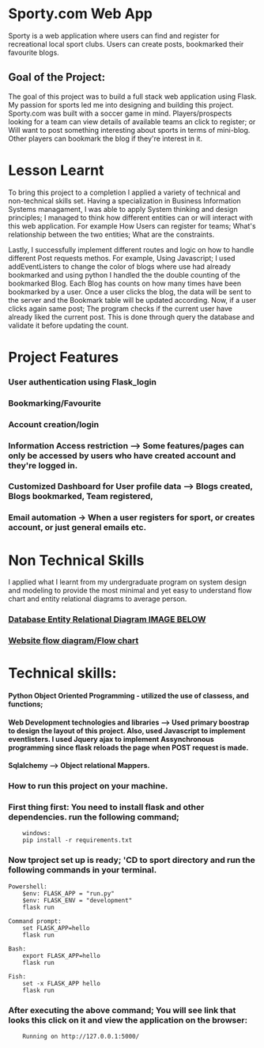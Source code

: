 # Sporty.com Web App
Sporty is a web application where users can find and register for recreational local sport clubs. Users can create posts, bookmarked their favourite blogs. 

## Goal of the Project:
The goal of this project was to build a full stack web application using Flask. My passion for sports led me into designing and building this project. Sporty.com was built with a soccer game in mind. Players/prospects looking for a team can view details of available teams an click to register; or Will want to post something interesting about sports in terms of mini-blog. Other players can bookmark the blog if they're interest in it. 

# Lesson Learnt

To bring this project to a completion I applied a variety of technical and non-technical skills set. Having a specialization in Business Information Systems managament, I was able to apply System thinking and design principles; I managed to think how different entities can or will interact with this web application. For example How Users can register for teams; What's relationship between the two entities; What are the constraints. 

Lastly, I successfully implement different routes and logic on how to handle different Post requests methos. For example, Using Javascript; I used addEventListers to change the color of blogs where use had already bookmarked and using python I handled the the double counting of the bookmarked Blog. Each Blog has counts on how many times have been bookmarked by a user. Once a user clicks the blog, the data will be sent to the server and the Bookmark table will be updated according. Now, if a user clicks again same post; The program checks if the current user  have already liked the current post. This is done through query the database and validate it before updating the count. 

# Project Features
### User authentication using Flask_login
### Bookmarking/Favourite
### Account creation/login
### Information Access restriction --> Some features/pages can only be accessed by users who have created account and they're logged in.
### Customized Dashboard for User profile data --> Blogs created, Blogs bookmarked, Team registered, 
 ### Email automation -> When a user registers for sport, or creates account, or just general emails etc. 

# Non Technical Skills 
I applied what I learnt from my undergraduate program on system design and modeling to provide the most minimal and yet easy to understand flow chart and entity relational diagrams to average person. 

### [Database Entity Relational Diagram IMAGE BELOW](https://lucid.app/lucidchart/b89e6222-ec44-4925-8b19-a9ce1d67381c/edit?viewport_loc=0%2C48%2C2274%2C1074%2C0_0&invitationId=inv_7b379fb1-088d-465f-a412-92f7c02b9b80)

### [Website flow diagram/Flow chart](https://lucid.app/lucidchart/b89e6222-ec44-4925-8b19-a9ce1d67381c/edit?invitationId=inv_7b379fb1-088d-465f-a412-92f7c02b9b80)

# Technical skills:
#### Python Object Oriented Programming - utilized the use of classess, and functions; 
#### Web Development technologies and libraries --> Used primary boostrap to design the layout of this project. Also, used Javascript to implement eventlisters. I used Jquery ajax to implement Assynchronous programming since flask reloads the page when POST request is made. 
#### Sqlalchemy --> Object relational Mappers.

### How to run this project on your machine. 

### First thing first: You need to install flask and other dependencies. run the following command; 
        windows:
        pip install -r requirements.txt


### Now tproject set up is ready; 'CD to sport directory and run the following commands in your terminal.
    Powershell:
        $env: FLASK_APP = "run.py"
        $env: FLASK_ENV = "development"
        flask run

    Command prompt:
        set FLASK_APP=hello
        flask run

    Bash:
        export FLASK_APP=hello
        flask run

    Fish:
        set -x FLASK_APP hello
        flask run

### After executing the above command; You will see link that looks this click on it and view the application on the browser:
        Running on http://127.0.0.1:5000/

